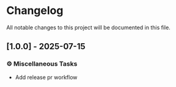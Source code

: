 # Changelog

All notable changes to this project will be documented in this file.

## [1.0.0] - 2025-07-15

### ⚙️ Miscellaneous Tasks

- Add release pr workflow

<!-- generated by git-cliff -->
